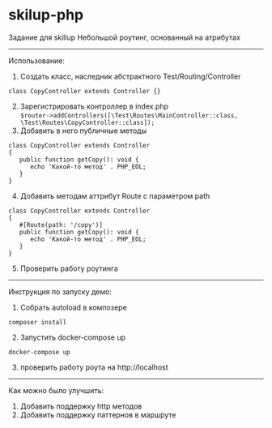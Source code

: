 # skilup-php

Задание для skillup
Небольшой роутинг, основанный на атрибутах

---

Использование:
1. Создать класс, наследник абстрактного Test/Routing/Controller

`class CopyController extends Controller
{}`

2. Зарегистрировать контроллер в index.php<br>
`$router->addControllers([\Test\Routes\MainController::class, \Test\Routes\CopyController::class]);`
3. Добавить в него публичные методы
```
class CopyController extends Controller
{
   public function getCopy(): void {
      echo 'Какой-то метод' . PHP_EOL;
   }
}
```

4. Добавить методам аттрибут Route с параметром path
```
class CopyController extends Controller
{
   #[Route(path: '/copy')]
   public function getCopy(): void {
      echo 'Какой-то метод' . PHP_EOL;
   }
}
```
5. Проверить работу роутинга

---

Инструкция по запуску демо:
1. Собрать autoload в композере

`composer install`

2. Запустить docker-compose up

`docker-compose up`

3. проверить работу роута на http://localhost

---

Как можно было улучшить:
1. Добавить поддержку http методов
2. Добавить поддержку паттернов в маршруте

